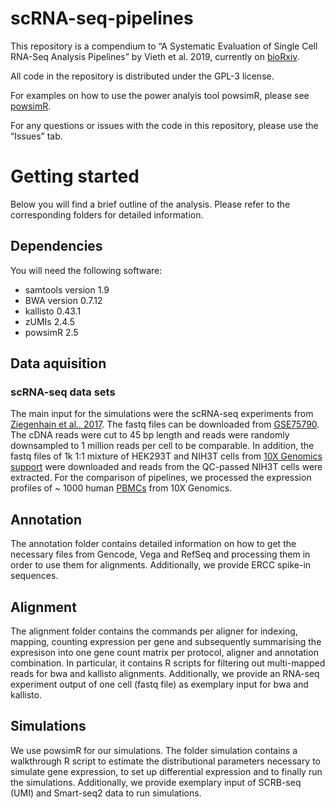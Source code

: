 
<!-- README.md is generated from README.Rmd. Please edit that file -->

# scRNA-seq-pipelines

This repository is a compendium to “A Systematic Evaluation of Single
Cell RNA-Seq Analysis Pipelines” by Vieth et al. 2019, currently on
[bioRxiv](https://www.biorxiv.org/content/10.1101/583013v1).

All code in the repository is distributed under the GPL-3 license.

For examples on how to use the power analyis tool powsimR, please see
[powsimR](https://github.com/bvieth/powsimR).

For any questions or issues with the code in this repository, please use
the “Issues” tab.

# Getting started

Below you will find a brief outline of the analysis. Please refer to the
corresponding folders for detailed information.

## Dependencies

You will need the following software:

  - samtools version 1.9
  - BWA version 0.7.12
  - kallisto 0.43.1
  - zUMIs 2.4.5
  - powsimR 2.5

## Data aquisition

### scRNA-seq data sets

The main input for the simulations were the scRNA-seq experiments from
[Ziegenhain et
al., 2017](https://www.sciencedirect.com/science/article/pii/S1097276517300497?via%3Dihub).
The fastq files can be downloaded from
[GSE75790](https://www.ncbi.nlm.nih.gov/geo/query/acc.cgi?acc=GSE75790).
The cDNA reads were cut to 45 bp length and reads were randomly
downsampled to 1 million reads per cell to be comparable. In addition,
the fastq files of 1k 1:1 mixture of HEK293T and NIH3T cells from [10X
Genomics
support](https://support.10xgenomics.com/single-cell-gene-expression/datasets/3.0.2/1k_hgmm_v3)
were downloaded and reads from the QC-passed NIH3T cells were extracted.
For the comparison of pipelines, we processed the expression profiles of
~ 1000 human
[PBMCs](https://support.10xgenomics.com/single-cell-gene-expression/datasets/3.0.0/pbmc_1k_v3)
from 10X Genomics.

## Annotation

The annotation folder contains detailed information on how to get the
necessary files from Gencode, Vega and RefSeq and processing them in
order to use them for alignments. Additionally, we provide ERCC spike-in
sequences.

## Alignment

The alignment folder contains the commands per aligner for indexing,
mapping, counting expression per gene and subsequently summarising the
expresison into one gene count matrix per protocol, aligner and
annotation combination. In particular, it contains R scripts for
filtering out multi-mapped reads for bwa and kallisto alignments.
Additionally, we provide an RNA-seq experiment output of one cell (fastq
file) as exemplary input for bwa and kallisto.

## Simulations

We use powsimR for our simulations. The folder simulation contains a
walkthrough R script to estimate the distributional parameters necessary
to simulate gene expression, to set up differential expression and to
finally run the simulations. Additionally, we provide exemplary input of
SCRB-seq (UMI) and Smart-seq2 data to run simulations.
